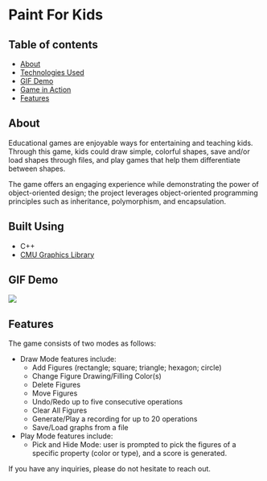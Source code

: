 # Paint For Kids

## Table of contents
- [About](#about)
- [Technologies Used](#tech)
- [GIF Demo](#demo)
- [Game in Action](#game)
- [Features](#features)


## About <a name = "about"></a>
Educational games are enjoyable ways for entertaining and teaching kids. Through this game, kids could draw simple, colorful shapes, save and/or load shapes through files, and play 
games that help them differentiate between shapes.

The game offers an engaging experience while demonstrating the power of object-oriented design; the project leverages object-oriented 
programming principles such as inheritance, polymorphism, and encapsulation. 


## Built Using <a name = "tech"></a>
- C++
- [CMU Graphics Library](https://www.cs.cmu.edu/~cm-gfxpkg/index.html)

## GIF Demo <a name = "demo"></a>
![](https://github.com/alitarek0/paint-for-kids/blob/main/Paintproject.gif)

## Features <a name = "features"></a>
The game consists of two modes as follows:
* Draw Mode features include:
  * Add Figures (rectangle; square; triangle; hexagon; circle)
  * Change Figure Drawing/Filling Color(s)
  * Delete Figures
  * Move Figures
  * Undo/Redo up to five consecutive operations
  * Clear All Figures
  * Generate/Play a recording for up to 20 operations
  * Save/Load graphs from a file 
* Play Mode features include:
  * Pick and Hide Mode: user is prompted to pick the figures of a specific property (color or type), and a score is generated.


If you have any inquiries, please do not hesitate to reach out.
